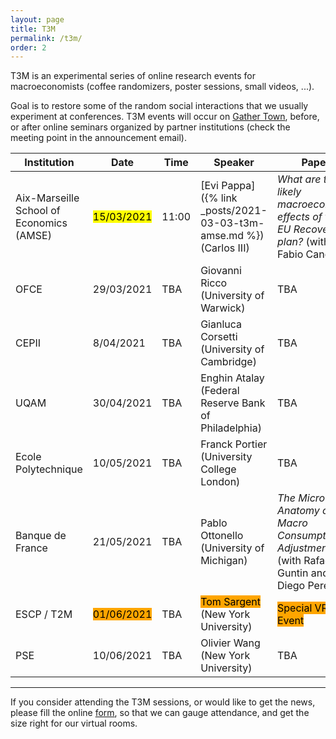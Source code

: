 ```yaml
---
layout: page
title: T3M
permalink: /t3m/
order: 2
---
```


T3M is an experimental series of online research events for macroeconomists (coffee randomizers, poster sessions, small videos, ...). 

Goal is to restore some of the random social interactions that we usually experiment at conferences.
T3M events will occur on [Gather Town](https://gather.town/), before, or after online seminars organized by partner institutions (check the meeting point in the announcement email).

| Institution                              | Date                    | Time  | Speaker                                                                          | Paper                                                                                     |
| ---------------------------------------- | ----------------------- | ----- | -------------------------------------------------------------------------------- | ----------------------------------------------------------------------------------------- |
| Aix-Marseille School of Economics (AMSE) | <mark>15/03/2021</mark> | 11:00 | [Evi Pappa]({% link _posts/2021-03-03-t3m-amse.md %})  (Carlos III)              | *What are the likely macroeconomic effects of the EU Recovery plan?* (with Fabio Canova)  |
| OFCE                                     | 29/03/2021              | TBA   | Giovanni Ricco  (University of Warwick)                                          | TBA                                                                                       |
| CEPII                                    | 8/04/2021               | TBA   | Gianluca Corsetti (University of Cambridge)                                      | TBA                                                                                       |
| UQAM                                     | 30/04/2021              | TBA   | Enghin Atalay (Federal Reserve Bank of Philadelphia)                             | TBA                                                                                       |
| Ecole Polytechnique                      | 10/05/2021              | TBA   | Franck Portier (University College London)                                       | TBA                                                                                       |
| Banque de France                         | 21/05/2021              | TBA   | Pablo Ottonello (University of Michigan)                                         | *The Micro Anatomy of Macro Consumption Adjustments* (with Rafael Guntin and Diego Perez) |
| ESCP / T2M                               |  <mark style="background-color: orange">01/06/2021</mark>              | TBA   | <mark style="background-color: orange">Tom Sargent</mark>  (New York University) | <mark style="background-color: orange">Special VR Event</mark>                            |
| PSE                                      | 10/06/2021              | TBA   | Olivier Wang  (New York University)                                              | TBA                                                                                       |

---

If you consider attending the T3M sessions, or would like to get the news, please fill the online [form](https://forms.gle/r4CaeMBBKRHB31kB7), so that we can gauge attendance, and get the size right for our virtual rooms.
